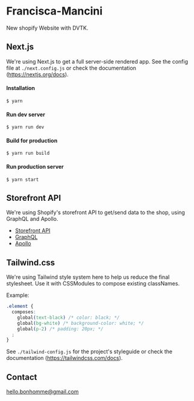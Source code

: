 # Francisca-Mancini
New shopify Website with DVTK.

## Next.js
We're using Next.js to get a full server-side rendered app.
See the config file at `./next.config.js` or check the documentation (https://nextjs.org/docs).

#### Installation
`$ yarn`

#### Run dev server
`$ yarn run dev`

#### Build for production
`$ yarn run build`

#### Run production server
`$ yarn start`

## Storefront API
We're using Shopify's storefront API to get/send data to the shop, using GraphQL and Apollo.

- [Storefront API](https://help.shopify.com/api/custom-storefronts/storefront-api/reference)
- [GraphQL](http://graphql.org/learn/)
- [Apollo](https://www.apollographql.com/docs/)

## Tailwind.css
We're using Tailwind style system here to help us reduce the final stylesheet. Use it with CSSModules to compose existing classNames.

Example:
```css
.element {
  composes:
    global(text-black) /* color: black; */
    global(bg-white) /* background-color: white; */
    global(p-2) /* padding: 20px; */
  ;
}
```

See `./tailwind-config.js` for the project's styleguide or check the documentation (https://tailwindcss.com/docs).

## Contact
hello.bonhomme@gmail.com
